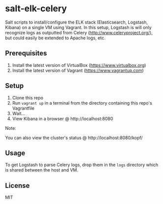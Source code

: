 # salt-elk-celery

Salt scripts to install/configure the ELK stack (Elasticsearch, Logstash, Kibana) on a single VM using Vagrant.
In this setup, Logstash is will only recognize logs as outputted from Celery (http://www.celeryproject.org/),
but could easily be extended to Apache logs, etc.

## Prerequisites

1. Install the latest version of VirtualBox (https://www.virtualbox.org)
2. Install the latest version of Vagrant (https://www.vagrantup.com)

## Setup

1. Clone this repo
2. Run ```vagrant up``` in a terminal from the directory containing this repo's Vagrantfile
3. Wait...
4. View Kibana in a browser @ http://localhost:8080

Note:

You can also view the cluster's status @ http://localhost:8080/kopf/

## Usage

To get Logstash to parse Celery logs, drop them in the ```logs``` directory which is shared between the host and VM.

## License

MIT